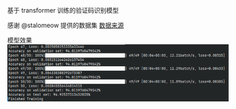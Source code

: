 基于 transformer 训练的验证码识别模型


感谢 @stalomeow 提供的数据集 [数据来源](https://github.com/stalomeow/captcha-solver)

模型效果 ![模型效果](./image/image.png)
